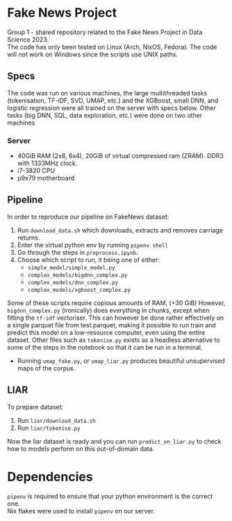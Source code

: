 # Fake News Project
Group 1 - shared repository related to the Fake News Project in Data Science 2023.  
The code has only been tested on Linux (Arch, NixOS, Fedora). The code will not work on Windows since the scripts use UNIX paths.

## Specs
The code was run on various machines, the large multithreaded tasks (tokenisation, TF-iDF, SVD, UMAP, etc.) and the XGBoost, small DNN, and logistic regression were all trained on the server with specs below. Other tasks (big DNN, SQL, data exploration, etc.) were done on two other machines

### Server
- 40GiB RAM (2x8, 6x4), 20GiB of virtual compressed ram (ZRAM). DDR3 with 1333MHz clock.
- i7-3820 CPU
- p9x79 motherboard

## Pipeline
In order to reproduce our pipeline on FakeNews dataset:
1. Run `download_data.sh` which downloads, extracts and removes carriage returns.
2. Enter the virtual python env by running `pipenv shell`
3. Go through the steps in `preprocess.ipynb`.
4. Choose which script to run, it being one of either:
   * `simple_model/simple_model.py`
   * `complex_models/bigdnn_complex.py`
   * `complex_models/dnn_complex.py`
   * `complex_models/xgboost_complex.py`

Some of these scripts require copious amounts of RAM, (+30 GiB)
However, `bigdnn_complex.py` (ironically) does everything in chunks, except when fitting the `tf-idf` vectoriser. This can however be done rather effectively on a single parquet file from test.parquet, making it possible to run train and predict this model on a low-resource computer, even using the entire dataset. Other files such as `tokenise.py` exists as a headless alternative to some of the steps in the notebook so that it can be run in a terminal.

* Running `umap_fake.py`, or `umap_liar.py` produces beautiful unsupervised maps of the corpus.

## LIAR
To prepare dataset:
1. Run `liar/download_data.sh`
2. Run `liar/tokenise.py`

Now the liar dataset is ready and you can run `predict_on_liar.py` to check how to models perform on this out-of-domain data.

# Dependencies
`pipenv` is required to ensure that your python environment is the correct one.  
Nix flakes were used to install `pipenv` on our server. 
